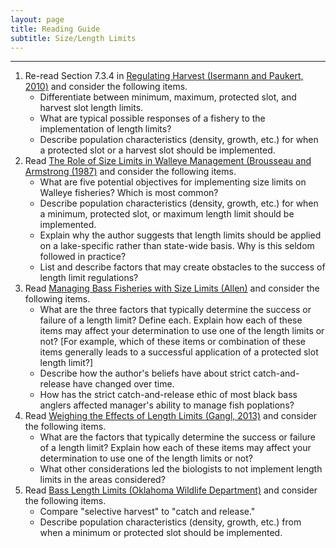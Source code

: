 ```yaml
---
layout: page
title: Reading Guide
subtitle: Size/Length Limits
---
```


----

1. Re-read Section 7.3.4 in [Regulating Harvest (Isermann and Paukert, 2010)](../MgmntTools/IsermannPaukert_2010_HarvestRegulations.pdf) and consider the following items.
    * Differentiate between minimum, maximum, protected slot, and harvest slot length limits.
    * What are typical possible responses of a fishery to the implementation of length limits?
    * Describe population characteristics (density, growth, etc.) for when a protected slot or a harvest slot should be implemented.
1. Read [The Role of Size Limits in Walleye Management (Brousseau and Armstrong (1987)](BrousseauArmstrong_1987_WAELengthLimits.pdf) and consider the following items.
    * What are five potential objectives for implementing size limits on Walleye fisheries?  Which is most common?
    * Describe population characteristics (density, growth, etc.) for when a minimum, protected slot, or maximum length limit should be implemented.
    * Explain why the author suggests that length limits should be applied on a lake-specific rather than state-wide basis.  Why is this seldom followed in practice?
    * List and describe factors that may create obstacles to the success of length limit regulations?
1. Read [Managing Bass Fisheries with Size Limits (Allen)](Allen_Size_Limits.pdf) and consider the following items.
    * What are the three factors that typically determine the success or failure of a length limit?  Define each.  Explain how each of these items may affect your determination to use one of the length limits or not? [For example, which of these items or combination of these items generally leads to a successful application of a protected slot length limit?]
    * Describe how the author's beliefs have about strict catch-and-release have changed over time.
    * How has the strict catch-and-release ethic of most black bass anglers affected manager's ability to manage fish poplations?
1. Read [Weighing the Effects of Length Limits (Gangl, 2013)](http://gf.nd.gov/magazines/may-2013/weighing-effects-length-limits) and consider the following items.
    * What are the factors that typically determine the success or failure of a length limit?  Explain how each of these items may affect your determination to use one of the length limits or not?
    * What other considerations led the biologists to not implement length limits in the areas considered?
1. Read [Bass Length Limits (Oklahoma Wildlife Department)](http://www.wildlifedepartment.com/fishing/fishid/bass_length_limits.pdf) and consider the following items.
    * Compare "selective harvest" to "catch and release."
    * Describe population characteristics (density, growth, etc.) from when a minimum or protected slot should be implemented.
